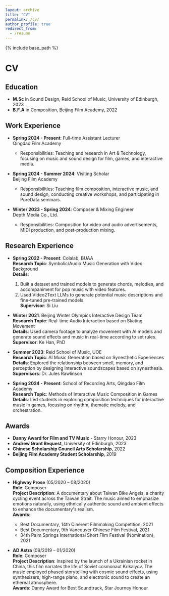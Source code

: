 ```yaml
---
layout: archive
title: "CV"
permalink: /cv/
author_profile: true
redirect_from:
  - /resume
---
```


{% include base_path %}

# CV

## Education
- **M.Sc** in Sound Design, Reid School of Music, University of Edinburgh, 2023  
- **B.F.A** in Composition, Beijing Film Academy, 2022  

## Work Experience
- **Spring 2024 - Present**: Full-time Assistant Lecturer  
  Qingdao Film Academy  
  - Responsibilities: Teaching and research in Art & Technology, focusing on music and sound design for film, games, and interactive media.

- **Spring 2024 - Summer 2024**: Visiting Scholar  
  Beijing Film Academy  
  - Responsibilities: Teaching film composition, interactive music, and sound design, conducting creative workshops, and participating in PureData seminars.

- **Winter 2023 - Spring 2024**: Composer & Mixing Engineer  
  Depth Media Co., Ltd.  
  - Responsibilities: Composition for video and audio advertisements, MIDI production, and post-production mixing.

## Research Experience
- **Spring 2022 - Present**: Colalab, BUAA  
  **Research Topic**: Symbolic/Audio Music Generation with Video Background  
  **Details**:  
  1. Built a dataset and trained models to generate chords, melodies, and accompaniment for pop music with video features.  
  2. Used Video2Text LLMs to generate potential music descriptions and fine-tuned pre-trained models.  
  **Supervisor**: Si Liu

- **Winter 2021**: Beijing Winter Olympics Interactive Design Team  
  **Research Topic**: Real-time Audio Interaction based on Skating Movement  
  **Details**: Used camera footage to analyze movement with AI models and generate sound effects and music in real-time according to set rules.  
  **Supervisor**: Ke Han, PhD

- **Summer 2023**: Reid School of Music, UOE  
  **Research Topic**: AI Music Generation based on Synesthetic Experiences  
  **Details**: Explored the relationship between smell, memory, and perception by designing interactive soundscapes based on synesthesia.  
  **Supervisors**: Dr. Jules Rawlinson

- **Spring 2024 - Present**: School of Recording Arts, Qingdao Film Academy  
  **Research Topic**: Methods of Interactive Music Composition in Games  
  **Details**: Led students in exploring composition techniques for interactive music in games, focusing on rhythm, thematic melody, and orchestration.

## Awards
- **Danny Award for Film and TV Music** - Starry Honour, 2023  
- **Andrew Grant Bequest**, University of Edinburgh, 2023  
- **Chinese Scholarship Council Arts Scholarship**, 2022  
- **Beijing Film Academy Student Scholarship**, 2019  

## Composition Experience
- **Highway Prose** (05/2020 – 08/2020)  
  **Role**: Composer  
  **Project Description**: A documentary about Taiwan Bike Angels, a charity cycling event across the Taiwan Strait. The music aimed to emphasize emotions naturally, using ethnically authentic sound and ambient effects to enhance the documentary's realism.  
  **Awards**:  
  - Best Documentary, 14th Cinerent Filmmaking Competition, 2021  
  - Best Documentary, 9th Vancouver Chinese Film Festival, 2021  
  - 34th Palm Springs International Short Film Festival (Nomination), 2021  

- **AD Astra** (09/2019 – 01/2020)  
  **Role**: Composer  
  **Project Description**: Inspired by the launch of a Ukrainian rocket in China, this film narrates the life of Soviet cosmonaut Krikalyov. The music employed phased storytelling with cosmic sound effects, using synthesizers, high-range piano, and electronic sound to create an ethereal atmosphere.  
  **Awards**: Danny Award for Best Soundtrack, Star Journey Honour  

